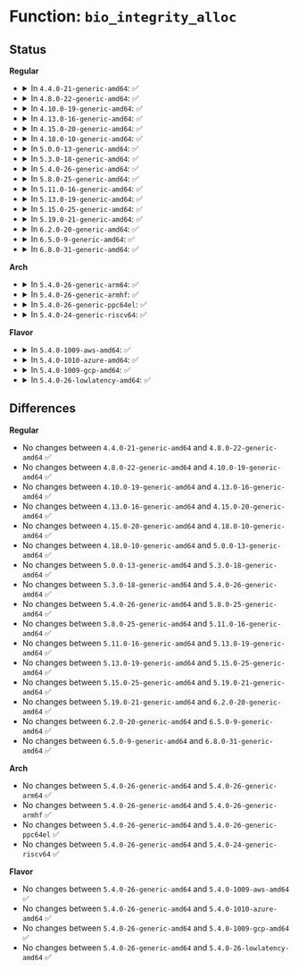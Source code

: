 # Function: <code>bio_integrity_alloc</code>

## Status
<b>Regular</b>
<ul>
<li>
<details>
<summary>In <code>4.4.0-21-generic-amd64</code>: ✅</summary>

```c
struct bio_integrity_payload * bio_integrity_alloc(struct bio * bio, gfp_t gfp_mask, unsigned int nr_vecs)
```

```json
{
  "name": "bio_integrity_alloc",
  "collision_type": "Unique Global",
  "inline_type": "No",
  "funcs": [
    {
      "addr": 18446744071582936992,
      "name": "bio_integrity_alloc",
      "external": true,
      "loc": "block/bio-integrity.c:50",
      "file": "block/bio-integrity.c",
      "inline": "seen, unknown",
      "caller_inline": [],
      "caller_func": [
        "block/bio-integrity.c:bio_integrity_prep"
      ]
    }
  ],
  "symbols": [
    {
      "addr": 18446744071582936992,
      "name": "bio_integrity_alloc",
      "section": ".text",
      "bind": "STB_GLOBAL",
      "size": 345
    }
  ]
}
```
</details>
</li>
<li>
<details>
<summary>In <code>4.8.0-22-generic-amd64</code>: ✅</summary>

```c
struct bio_integrity_payload * bio_integrity_alloc(struct bio * bio, gfp_t gfp_mask, unsigned int nr_vecs)
```

```json
{
  "name": "bio_integrity_alloc",
  "collision_type": "Unique Global",
  "inline_type": "No",
  "funcs": [
    {
      "addr": 18446744071583224368,
      "name": "bio_integrity_alloc",
      "external": true,
      "loc": "block/bio-integrity.c:51",
      "file": "block/bio-integrity.c",
      "inline": "seen, unknown",
      "caller_inline": [],
      "caller_func": [
        "block/bio-integrity.c:bio_integrity_prep"
      ]
    }
  ],
  "symbols": [
    {
      "addr": 18446744071583224368,
      "name": "bio_integrity_alloc",
      "section": ".text",
      "bind": "STB_GLOBAL",
      "size": 345
    }
  ]
}
```
</details>
</li>
<li>
<details>
<summary>In <code>4.10.0-19-generic-amd64</code>: ✅</summary>

```c
struct bio_integrity_payload * bio_integrity_alloc(struct bio * bio, gfp_t gfp_mask, unsigned int nr_vecs)
```

```json
{
  "name": "bio_integrity_alloc",
  "collision_type": "Unique Global",
  "inline_type": "No",
  "funcs": [
    {
      "addr": 18446744071583330320,
      "name": "bio_integrity_alloc",
      "external": true,
      "loc": "block/bio-integrity.c:51",
      "file": "block/bio-integrity.c",
      "inline": "seen, unknown",
      "caller_inline": [],
      "caller_func": [
        "block/bio-integrity.c:bio_integrity_prep"
      ]
    }
  ],
  "symbols": [
    {
      "addr": 18446744071583330320,
      "name": "bio_integrity_alloc",
      "section": ".text",
      "bind": "STB_GLOBAL",
      "size": 345
    }
  ]
}
```
</details>
</li>
<li>
<details>
<summary>In <code>4.13.0-16-generic-amd64</code>: ✅</summary>

```c
struct bio_integrity_payload * bio_integrity_alloc(struct bio * bio, gfp_t gfp_mask, unsigned int nr_vecs)
```

```json
{
  "name": "bio_integrity_alloc",
  "collision_type": "Unique Global",
  "inline_type": "No",
  "funcs": [
    {
      "addr": 18446744071583388944,
      "name": "bio_integrity_alloc",
      "external": true,
      "loc": "block/bio-integrity.c:51",
      "file": "block/bio-integrity.c",
      "inline": "seen, unknown",
      "caller_inline": [],
      "caller_func": [
        "block/bio-integrity.c:bio_integrity_clone",
        "block/bio-integrity.c:bio_integrity_prep"
      ]
    }
  ],
  "symbols": [
    {
      "addr": 18446744071583388944,
      "name": "bio_integrity_alloc",
      "section": ".text",
      "bind": "STB_GLOBAL",
      "size": 334
    }
  ]
}
```
</details>
</li>
<li>
<details>
<summary>In <code>4.15.0-20-generic-amd64</code>: ✅</summary>

```c
struct bio_integrity_payload * bio_integrity_alloc(struct bio * bio, gfp_t gfp_mask, unsigned int nr_vecs)
```

```json
{
  "name": "bio_integrity_alloc",
  "collision_type": "Unique Global",
  "inline_type": "No",
  "funcs": [
    {
      "addr": 18446744071583568272,
      "name": "bio_integrity_alloc",
      "external": true,
      "loc": "block/bio-integrity.c:51",
      "file": "block/bio-integrity.c",
      "inline": "seen, unknown",
      "caller_inline": [],
      "caller_func": [
        "block/bio-integrity.c:bio_integrity_clone",
        "block/bio-integrity.c:bio_integrity_prep"
      ]
    }
  ],
  "symbols": [
    {
      "addr": 18446744071583568272,
      "name": "bio_integrity_alloc",
      "section": ".text",
      "bind": "STB_GLOBAL",
      "size": 334
    }
  ]
}
```
</details>
</li>
<li>
<details>
<summary>In <code>4.18.0-10-generic-amd64</code>: ✅</summary>

```c
struct bio_integrity_payload * bio_integrity_alloc(struct bio * bio, gfp_t gfp_mask, unsigned int nr_vecs)
```

```json
{
  "name": "bio_integrity_alloc",
  "collision_type": "Unique Global",
  "inline_type": "No",
  "funcs": [
    {
      "addr": 18446744071583784336,
      "name": "bio_integrity_alloc",
      "external": true,
      "loc": "block/bio-integrity.c:51",
      "file": "block/bio-integrity.c",
      "inline": "seen, unknown",
      "caller_inline": [],
      "caller_func": [
        "block/bio-integrity.c:bio_integrity_clone",
        "block/bio-integrity.c:bio_integrity_prep"
      ]
    }
  ],
  "symbols": [
    {
      "addr": 18446744071583784336,
      "name": "bio_integrity_alloc",
      "section": ".text",
      "bind": "STB_GLOBAL",
      "size": 356
    }
  ]
}
```
</details>
</li>
<li>
<details>
<summary>In <code>5.0.0-13-generic-amd64</code>: ✅</summary>

```c
struct bio_integrity_payload * bio_integrity_alloc(struct bio * bio, gfp_t gfp_mask, unsigned int nr_vecs)
```

```json
{
  "name": "bio_integrity_alloc",
  "collision_type": "Unique Global",
  "inline_type": "No",
  "funcs": [
    {
      "addr": 18446744071583864400,
      "name": "bio_integrity_alloc",
      "external": true,
      "loc": "block/bio-integrity.c:51",
      "file": "block/bio-integrity.c",
      "inline": "seen, unknown",
      "caller_inline": [],
      "caller_func": [
        "block/bio-integrity.c:bio_integrity_clone",
        "block/bio-integrity.c:bio_integrity_prep"
      ]
    }
  ],
  "symbols": [
    {
      "addr": 18446744071583864400,
      "name": "bio_integrity_alloc",
      "section": ".text",
      "bind": "STB_GLOBAL",
      "size": 356
    }
  ]
}
```
</details>
</li>
<li>
<details>
<summary>In <code>5.3.0-18-generic-amd64</code>: ✅</summary>

```c
struct bio_integrity_payload * bio_integrity_alloc(struct bio * bio, gfp_t gfp_mask, unsigned int nr_vecs)
```

```json
{
  "name": "bio_integrity_alloc",
  "collision_type": "Unique Global",
  "inline_type": "No",
  "funcs": [
    {
      "addr": 18446744071584056096,
      "name": "bio_integrity_alloc",
      "external": true,
      "loc": "block/bio-integrity.c:37",
      "file": "block/bio-integrity.c",
      "inline": "seen, unknown",
      "caller_inline": [],
      "caller_func": [
        "block/bio-integrity.c:bio_integrity_clone",
        "block/bio-integrity.c:bio_integrity_prep"
      ]
    }
  ],
  "symbols": [
    {
      "addr": 18446744071584056096,
      "name": "bio_integrity_alloc",
      "section": ".text",
      "bind": "STB_GLOBAL",
      "size": 370
    }
  ]
}
```
</details>
</li>
<li>
<details>
<summary>In <code>5.4.0-26-generic-amd64</code>: ✅</summary>

```c
struct bio_integrity_payload * bio_integrity_alloc(struct bio * bio, gfp_t gfp_mask, unsigned int nr_vecs)
```

```json
{
  "name": "bio_integrity_alloc",
  "collision_type": "Unique Global",
  "inline_type": "No",
  "funcs": [
    {
      "addr": 18446744071584178336,
      "name": "bio_integrity_alloc",
      "external": true,
      "loc": "block/bio-integrity.c:37",
      "file": "block/bio-integrity.c",
      "inline": "seen, unknown",
      "caller_inline": [],
      "caller_func": [
        "block/bio-integrity.c:bio_integrity_clone",
        "block/bio-integrity.c:bio_integrity_prep"
      ]
    }
  ],
  "symbols": [
    {
      "addr": 18446744071584178336,
      "name": "bio_integrity_alloc",
      "section": ".text",
      "bind": "STB_GLOBAL",
      "size": 373
    }
  ]
}
```
</details>
</li>
<li>
<details>
<summary>In <code>5.8.0-25-generic-amd64</code>: ✅</summary>

```c
struct bio_integrity_payload * bio_integrity_alloc(struct bio * bio, gfp_t gfp_mask, unsigned int nr_vecs)
```

```json
{
  "name": "bio_integrity_alloc",
  "collision_type": "Unique Global",
  "inline_type": "No",
  "funcs": [
    {
      "addr": 18446744071584572768,
      "name": "bio_integrity_alloc",
      "external": true,
      "loc": "block/bio-integrity.c:50",
      "file": "block/bio-integrity.c",
      "inline": "seen, unknown",
      "caller_inline": [],
      "caller_func": [
        "block/bio-integrity.c:bio_integrity_clone",
        "block/bio-integrity.c:bio_integrity_prep"
      ]
    }
  ],
  "symbols": [
    {
      "addr": 18446744071584572768,
      "name": "bio_integrity_alloc",
      "section": ".text",
      "bind": "STB_GLOBAL",
      "size": 425
    }
  ]
}
```
</details>
</li>
<li>
<details>
<summary>In <code>5.11.0-16-generic-amd64</code>: ✅</summary>

```c
struct bio_integrity_payload * bio_integrity_alloc(struct bio * bio, gfp_t gfp_mask, unsigned int nr_vecs)
```

```json
{
  "name": "bio_integrity_alloc",
  "collision_type": "Unique Global",
  "inline_type": "No",
  "funcs": [
    {
      "addr": 18446744071584691344,
      "name": "bio_integrity_alloc",
      "external": true,
      "loc": "block/bio-integrity.c:50",
      "file": "block/bio-integrity.c",
      "inline": "seen, unknown",
      "caller_inline": [],
      "caller_func": [
        "block/bio-integrity.c:bio_integrity_clone",
        "block/bio-integrity.c:bio_integrity_prep"
      ]
    }
  ],
  "symbols": [
    {
      "addr": 18446744071584691344,
      "name": "bio_integrity_alloc",
      "section": ".text",
      "bind": "STB_GLOBAL",
      "size": 415
    }
  ]
}
```
</details>
</li>
<li>
<details>
<summary>In <code>5.13.0-19-generic-amd64</code>: ✅</summary>

```c
struct bio_integrity_payload * bio_integrity_alloc(struct bio * bio, gfp_t gfp_mask, unsigned int nr_vecs)
```

```json
{
  "name": "bio_integrity_alloc",
  "collision_type": "Unique Global",
  "inline_type": "No",
  "funcs": [
    {
      "addr": 18446744071584719536,
      "name": "bio_integrity_alloc",
      "external": true,
      "loc": "block/bio-integrity.c:48",
      "file": "block/bio-integrity.c",
      "inline": "seen, unknown",
      "caller_inline": [],
      "caller_func": [
        "block/bio-integrity.c:bio_integrity_clone",
        "block/bio-integrity.c:bio_integrity_prep"
      ]
    }
  ],
  "symbols": [
    {
      "addr": 18446744071584719536,
      "name": "bio_integrity_alloc",
      "section": ".text",
      "bind": "STB_GLOBAL",
      "size": 345
    }
  ]
}
```
</details>
</li>
<li>
<details>
<summary>In <code>5.15.0-25-generic-amd64</code>: ✅</summary>

```c
struct bio_integrity_payload * bio_integrity_alloc(struct bio * bio, gfp_t gfp_mask, unsigned int nr_vecs)
```

```json
{
  "name": "bio_integrity_alloc",
  "collision_type": "Unique Global",
  "inline_type": "No",
  "funcs": [
    {
      "addr": 18446744071585145872,
      "name": "bio_integrity_alloc",
      "external": true,
      "loc": "block/bio-integrity.c:48",
      "file": "block/bio-integrity.c",
      "inline": "seen, unknown",
      "caller_inline": [],
      "caller_func": [
        "block/bio-integrity.c:bio_integrity_clone",
        "block/bio-integrity.c:bio_integrity_prep"
      ]
    }
  ],
  "symbols": [
    {
      "addr": 18446744071585145872,
      "name": "bio_integrity_alloc",
      "section": ".text",
      "bind": "STB_GLOBAL",
      "size": 345
    }
  ]
}
```
</details>
</li>
<li>
<details>
<summary>In <code>5.19.0-21-generic-amd64</code>: ✅</summary>

```c
struct bio_integrity_payload * bio_integrity_alloc(struct bio * bio, gfp_t gfp_mask, unsigned int nr_vecs)
```

```json
{
  "name": "bio_integrity_alloc",
  "collision_type": "Unique Global",
  "inline_type": "No",
  "funcs": [
    {
      "addr": 18446744071585878144,
      "name": "bio_integrity_alloc",
      "external": true,
      "loc": "block/bio-integrity.c:48",
      "file": "block/bio-integrity.c",
      "inline": "seen, unknown",
      "caller_inline": [],
      "caller_func": [
        "block/bio-integrity.c:bio_integrity_clone",
        "block/bio-integrity.c:bio_integrity_prep"
      ]
    }
  ],
  "symbols": [
    {
      "addr": 18446744071585878144,
      "name": "bio_integrity_alloc",
      "section": ".text",
      "bind": "STB_GLOBAL",
      "size": 349
    }
  ]
}
```
</details>
</li>
<li>
<details>
<summary>In <code>6.2.0-20-generic-amd64</code>: ✅</summary>

```c
struct bio_integrity_payload * bio_integrity_alloc(struct bio * bio, gfp_t gfp_mask, unsigned int nr_vecs)
```

```json
{
  "name": "bio_integrity_alloc",
  "collision_type": "Unique Global",
  "inline_type": "No",
  "funcs": [
    {
      "addr": 18446744071586663344,
      "name": "bio_integrity_alloc",
      "external": true,
      "loc": "block/bio-integrity.c:48",
      "file": "block/bio-integrity.c",
      "inline": "seen, unknown",
      "caller_inline": [],
      "caller_func": [
        "block/bio-integrity.c:bio_integrity_clone",
        "block/bio-integrity.c:bio_integrity_prep"
      ]
    }
  ],
  "symbols": [
    {
      "addr": 18446744071586663344,
      "name": "bio_integrity_alloc",
      "section": ".text",
      "bind": "STB_GLOBAL",
      "size": 349
    }
  ]
}
```
</details>
</li>
<li>
<details>
<summary>In <code>6.5.0-9-generic-amd64</code>: ✅</summary>

```c
struct bio_integrity_payload * bio_integrity_alloc(struct bio * bio, gfp_t gfp_mask, unsigned int nr_vecs)
```

```json
{
  "name": "bio_integrity_alloc",
  "collision_type": "Unique Global",
  "inline_type": "No",
  "funcs": [
    {
      "addr": 18446744071586924752,
      "name": "bio_integrity_alloc",
      "external": true,
      "loc": "block/bio-integrity.c:48",
      "file": "block/bio-integrity.c",
      "inline": "seen, unknown",
      "caller_inline": [],
      "caller_func": [
        "block/bio-integrity.c:bio_integrity_clone",
        "block/bio-integrity.c:bio_integrity_prep"
      ]
    }
  ],
  "symbols": [
    {
      "addr": 18446744071586924752,
      "name": "bio_integrity_alloc",
      "section": ".text",
      "bind": "STB_GLOBAL",
      "size": 349
    }
  ]
}
```
</details>
</li>
<li>
<details>
<summary>In <code>6.8.0-31-generic-amd64</code>: ✅</summary>

```c
struct bio_integrity_payload * bio_integrity_alloc(struct bio * bio, gfp_t gfp_mask, unsigned int nr_vecs)
```

```json
{
  "name": "bio_integrity_alloc",
  "collision_type": "Unique Global",
  "inline_type": "No",
  "funcs": [
    {
      "addr": 18446744071587203312,
      "name": "bio_integrity_alloc",
      "external": true,
      "loc": "block/bio-integrity.c:48",
      "file": "block/bio-integrity.c",
      "inline": "seen, unknown",
      "caller_inline": [],
      "caller_func": [
        "block/bio-integrity.c:bio_integrity_clone",
        "block/bio-integrity.c:bio_integrity_prep",
        "block/bio-integrity.c:bio_integrity_init_user",
        "block/bio-integrity.c:bio_integrity_copy_user",
        "block/bio-integrity.c:bio_integrity_copy_user"
      ]
    }
  ],
  "symbols": [
    {
      "addr": 18446744071587203312,
      "name": "bio_integrity_alloc",
      "section": ".text",
      "bind": "STB_GLOBAL",
      "size": 352
    }
  ]
}
```
</details>
</li>
</ul>
<b>Arch</b>
<ul>
<li>
<details>
<summary>In <code>5.4.0-26-generic-arm64</code>: ✅</summary>

```c
struct bio_integrity_payload * bio_integrity_alloc(struct bio * bio, gfp_t gfp_mask, unsigned int nr_vecs)
```

```json
{
  "name": "bio_integrity_alloc",
  "collision_type": "Unique Global",
  "inline_type": "No",
  "funcs": [
    {
      "addr": 18446603336496041920,
      "name": "bio_integrity_alloc",
      "external": true,
      "loc": "block/bio-integrity.c:37",
      "file": "block/bio-integrity.c",
      "inline": "seen, unknown",
      "caller_inline": [],
      "caller_func": [
        "block/bio-integrity.c:bio_integrity_clone",
        "block/bio-integrity.c:bio_integrity_prep"
      ]
    }
  ],
  "symbols": [
    {
      "addr": 18446603336496041920,
      "name": "bio_integrity_alloc",
      "section": ".text",
      "bind": "STB_GLOBAL",
      "size": 384
    }
  ]
}
```
</details>
</li>
<li>
<details>
<summary>In <code>5.4.0-26-generic-armhf</code>: ✅</summary>

```c
struct bio_integrity_payload * bio_integrity_alloc(struct bio * bio, gfp_t gfp_mask, unsigned int nr_vecs)
```

```json
{
  "name": "bio_integrity_alloc",
  "collision_type": "Unique Global",
  "inline_type": "No",
  "funcs": [
    {
      "addr": 3229372088,
      "name": "bio_integrity_alloc",
      "external": true,
      "loc": "block/bio-integrity.c:37",
      "file": "block/bio-integrity.c",
      "inline": "seen, unknown",
      "caller_inline": [],
      "caller_func": [
        "block/bio-integrity.c:bio_integrity_clone",
        "block/bio-integrity.c:bio_integrity_prep"
      ]
    }
  ],
  "symbols": [
    {
      "addr": 3229372088,
      "name": "bio_integrity_alloc",
      "section": ".text",
      "bind": "STB_GLOBAL",
      "size": 372
    }
  ]
}
```
</details>
</li>
<li>
<details>
<summary>In <code>5.4.0-26-generic-ppc64el</code>: ✅</summary>

```c
struct bio_integrity_payload * bio_integrity_alloc(struct bio * bio, gfp_t gfp_mask, unsigned int nr_vecs)
```

```json
{
  "name": "bio_integrity_alloc",
  "collision_type": "Unique Global",
  "inline_type": "No",
  "funcs": [
    {
      "addr": 13835058055290273792,
      "name": "bio_integrity_alloc",
      "external": true,
      "loc": "block/bio-integrity.c:37",
      "file": "block/bio-integrity.c",
      "inline": "seen, unknown",
      "caller_inline": [],
      "caller_func": [
        "block/bio-integrity.c:bio_integrity_clone",
        "block/bio-integrity.c:bio_integrity_prep"
      ]
    }
  ],
  "symbols": [
    {
      "addr": 13835058055290273792,
      "name": "bio_integrity_alloc",
      "section": ".text",
      "bind": "STB_GLOBAL",
      "size": 456
    }
  ]
}
```
</details>
</li>
<li>
<details>
<summary>In <code>5.4.0-24-generic-riscv64</code>: ✅</summary>

```c
struct bio_integrity_payload * bio_integrity_alloc(struct bio * bio, gfp_t gfp_mask, unsigned int nr_vecs)
```

```json
{
  "name": "bio_integrity_alloc",
  "collision_type": "Unique Global",
  "inline_type": "No",
  "funcs": [
    {
      "addr": 18446743936275119814,
      "name": "bio_integrity_alloc",
      "external": true,
      "loc": "block/bio-integrity.c:37",
      "file": "block/bio-integrity.c",
      "inline": "seen, unknown",
      "caller_inline": [],
      "caller_func": [
        "block/bio-integrity.c:bio_integrity_prep"
      ]
    }
  ],
  "symbols": [
    {
      "addr": 18446743936275119814,
      "name": "bio_integrity_alloc",
      "section": ".text",
      "bind": "STB_GLOBAL",
      "size": 298
    }
  ]
}
```
</details>
</li>
</ul>
<b>Flavor</b>
<ul>
<li>
<details>
<summary>In <code>5.4.0-1009-aws-amd64</code>: ✅</summary>

```c
struct bio_integrity_payload * bio_integrity_alloc(struct bio * bio, gfp_t gfp_mask, unsigned int nr_vecs)
```

```json
{
  "name": "bio_integrity_alloc",
  "collision_type": "Unique Global",
  "inline_type": "No",
  "funcs": [
    {
      "addr": 18446744071584147072,
      "name": "bio_integrity_alloc",
      "external": true,
      "loc": "block/bio-integrity.c:37",
      "file": "block/bio-integrity.c",
      "inline": "seen, unknown",
      "caller_inline": [],
      "caller_func": [
        "block/bio-integrity.c:bio_integrity_clone",
        "block/bio-integrity.c:bio_integrity_prep",
        "drivers/nvme/host/core.c:nvme_submit_user_cmd"
      ]
    }
  ],
  "symbols": [
    {
      "addr": 18446744071584147072,
      "name": "bio_integrity_alloc",
      "section": ".text",
      "bind": "STB_GLOBAL",
      "size": 373
    }
  ]
}
```
</details>
</li>
<li>
<details>
<summary>In <code>5.4.0-1010-azure-amd64</code>: ✅</summary>

```c
struct bio_integrity_payload * bio_integrity_alloc(struct bio * bio, gfp_t gfp_mask, unsigned int nr_vecs)
```

```json
{
  "name": "bio_integrity_alloc",
  "collision_type": "Unique Global",
  "inline_type": "No",
  "funcs": [
    {
      "addr": 18446744071584082608,
      "name": "bio_integrity_alloc",
      "external": true,
      "loc": "block/bio-integrity.c:37",
      "file": "block/bio-integrity.c",
      "inline": "seen, unknown",
      "caller_inline": [],
      "caller_func": [
        "block/bio-integrity.c:bio_integrity_clone",
        "block/bio-integrity.c:bio_integrity_prep",
        "drivers/nvme/host/core.c:nvme_submit_user_cmd"
      ]
    }
  ],
  "symbols": [
    {
      "addr": 18446744071584082608,
      "name": "bio_integrity_alloc",
      "section": ".text",
      "bind": "STB_GLOBAL",
      "size": 373
    }
  ]
}
```
</details>
</li>
<li>
<details>
<summary>In <code>5.4.0-1009-gcp-amd64</code>: ✅</summary>

```c
struct bio_integrity_payload * bio_integrity_alloc(struct bio * bio, gfp_t gfp_mask, unsigned int nr_vecs)
```

```json
{
  "name": "bio_integrity_alloc",
  "collision_type": "Unique Global",
  "inline_type": "No",
  "funcs": [
    {
      "addr": 18446744071584130832,
      "name": "bio_integrity_alloc",
      "external": true,
      "loc": "block/bio-integrity.c:37",
      "file": "block/bio-integrity.c",
      "inline": "seen, unknown",
      "caller_inline": [],
      "caller_func": [
        "block/bio-integrity.c:bio_integrity_clone",
        "block/bio-integrity.c:bio_integrity_prep"
      ]
    }
  ],
  "symbols": [
    {
      "addr": 18446744071584130832,
      "name": "bio_integrity_alloc",
      "section": ".text",
      "bind": "STB_GLOBAL",
      "size": 373
    }
  ]
}
```
</details>
</li>
<li>
<details>
<summary>In <code>5.4.0-26-lowlatency-amd64</code>: ✅</summary>

```c
struct bio_integrity_payload * bio_integrity_alloc(struct bio * bio, gfp_t gfp_mask, unsigned int nr_vecs)
```

```json
{
  "name": "bio_integrity_alloc",
  "collision_type": "Unique Global",
  "inline_type": "No",
  "funcs": [
    {
      "addr": 18446744071584234928,
      "name": "bio_integrity_alloc",
      "external": true,
      "loc": "block/bio-integrity.c:37",
      "file": "block/bio-integrity.c",
      "inline": "seen, unknown",
      "caller_inline": [],
      "caller_func": [
        "block/bio-integrity.c:bio_integrity_clone",
        "block/bio-integrity.c:bio_integrity_prep"
      ]
    }
  ],
  "symbols": [
    {
      "addr": 18446744071584234928,
      "name": "bio_integrity_alloc",
      "section": ".text",
      "bind": "STB_GLOBAL",
      "size": 373
    }
  ]
}
```
</details>
</li>
</ul>

## Differences
<b>Regular</b>
<ul>
<li>
No changes between <code>4.4.0-21-generic-amd64</code> and <code>4.8.0-22-generic-amd64</code> ✅
</li>
<li>
No changes between <code>4.8.0-22-generic-amd64</code> and <code>4.10.0-19-generic-amd64</code> ✅
</li>
<li>
No changes between <code>4.10.0-19-generic-amd64</code> and <code>4.13.0-16-generic-amd64</code> ✅
</li>
<li>
No changes between <code>4.13.0-16-generic-amd64</code> and <code>4.15.0-20-generic-amd64</code> ✅
</li>
<li>
No changes between <code>4.15.0-20-generic-amd64</code> and <code>4.18.0-10-generic-amd64</code> ✅
</li>
<li>
No changes between <code>4.18.0-10-generic-amd64</code> and <code>5.0.0-13-generic-amd64</code> ✅
</li>
<li>
No changes between <code>5.0.0-13-generic-amd64</code> and <code>5.3.0-18-generic-amd64</code> ✅
</li>
<li>
No changes between <code>5.3.0-18-generic-amd64</code> and <code>5.4.0-26-generic-amd64</code> ✅
</li>
<li>
No changes between <code>5.4.0-26-generic-amd64</code> and <code>5.8.0-25-generic-amd64</code> ✅
</li>
<li>
No changes between <code>5.8.0-25-generic-amd64</code> and <code>5.11.0-16-generic-amd64</code> ✅
</li>
<li>
No changes between <code>5.11.0-16-generic-amd64</code> and <code>5.13.0-19-generic-amd64</code> ✅
</li>
<li>
No changes between <code>5.13.0-19-generic-amd64</code> and <code>5.15.0-25-generic-amd64</code> ✅
</li>
<li>
No changes between <code>5.15.0-25-generic-amd64</code> and <code>5.19.0-21-generic-amd64</code> ✅
</li>
<li>
No changes between <code>5.19.0-21-generic-amd64</code> and <code>6.2.0-20-generic-amd64</code> ✅
</li>
<li>
No changes between <code>6.2.0-20-generic-amd64</code> and <code>6.5.0-9-generic-amd64</code> ✅
</li>
<li>
No changes between <code>6.5.0-9-generic-amd64</code> and <code>6.8.0-31-generic-amd64</code> ✅
</li>
</ul>
<b>Arch</b>
<ul>
<li>
No changes between <code>5.4.0-26-generic-amd64</code> and <code>5.4.0-26-generic-arm64</code> ✅
</li>
<li>
No changes between <code>5.4.0-26-generic-amd64</code> and <code>5.4.0-26-generic-armhf</code> ✅
</li>
<li>
No changes between <code>5.4.0-26-generic-amd64</code> and <code>5.4.0-26-generic-ppc64el</code> ✅
</li>
<li>
No changes between <code>5.4.0-26-generic-amd64</code> and <code>5.4.0-24-generic-riscv64</code> ✅
</li>
</ul>
<b>Flavor</b>
<ul>
<li>
No changes between <code>5.4.0-26-generic-amd64</code> and <code>5.4.0-1009-aws-amd64</code> ✅
</li>
<li>
No changes between <code>5.4.0-26-generic-amd64</code> and <code>5.4.0-1010-azure-amd64</code> ✅
</li>
<li>
No changes between <code>5.4.0-26-generic-amd64</code> and <code>5.4.0-1009-gcp-amd64</code> ✅
</li>
<li>
No changes between <code>5.4.0-26-generic-amd64</code> and <code>5.4.0-26-lowlatency-amd64</code> ✅
</li>
</ul>
